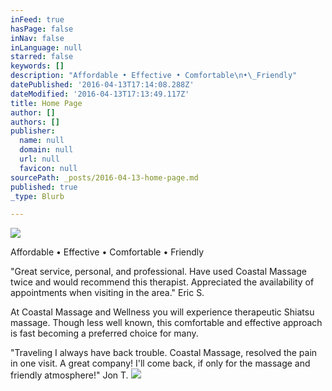 ```yaml
---
inFeed: true
hasPage: false
inNav: false
inLanguage: null
starred: false
keywords: []
description: "Affordable • Effective • Comfortable\n•\_Friendly"
datePublished: '2016-04-13T17:14:08.288Z'
dateModified: '2016-04-13T17:13:49.117Z'
title: Home Page
author: []
authors: []
publisher:
  name: null
  domain: null
  url: null
  favicon: null
sourcePath: _posts/2016-04-13-home-page.md
published: true
_type: Blurb

---
```

![](https://the-grid-user-content.s3-us-west-2.amazonaws.com/d7c41390-c8fa-4bb3-b981-489943839b5d.png)

Affordable • Effective • Comfortable
• Friendly

"Great service, personal, and professional.  Have used Coastal Massage twice and would recommend this therapist.  Appreciated the availability of appointments when visiting in the area." Eric S.

At Coastal Massage and
Wellness you will experience therapeutic Shiatsu massage.  Though
less well known, this comfortable and effective approach is fast becoming a
preferred choice for many. 

"Traveling I always have back trouble.  Coastal Massage, resolved the pain in one visit.  A great company!  I'll come back, if only for the massage and friendly atmosphere!" Jon T.
![](https://the-grid-user-content.s3-us-west-2.amazonaws.com/ebd736c8-8c64-45ca-a9b1-e94a929b403b.jpg)